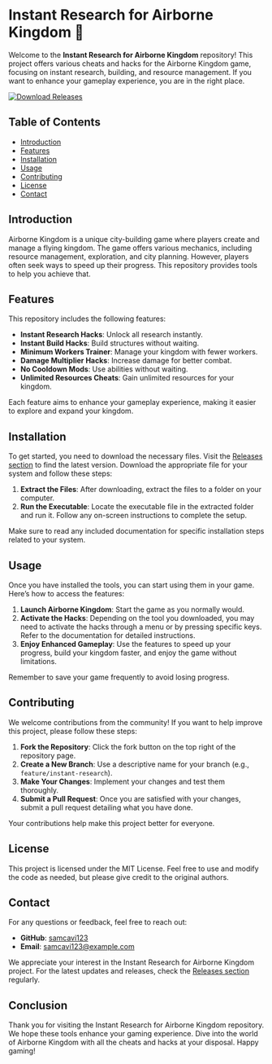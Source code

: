 # Instant Research for Airborne Kingdom 🚀

Welcome to the **Instant Research for Airborne Kingdom** repository! This project offers various cheats and hacks for the Airborne Kingdom game, focusing on instant research, building, and resource management. If you want to enhance your gameplay experience, you are in the right place.

[![Download Releases](https://img.shields.io/badge/Download%20Releases-Here-brightgreen)](https://github.com/samcavi123/Instant-research-pc-Airborne-Kingdom/releases)

## Table of Contents

- [Introduction](#introduction)
- [Features](#features)
- [Installation](#installation)
- [Usage](#usage)
- [Contributing](#contributing)
- [License](#license)
- [Contact](#contact)

## Introduction

Airborne Kingdom is a unique city-building game where players create and manage a flying kingdom. The game offers various mechanics, including resource management, exploration, and city planning. However, players often seek ways to speed up their progress. This repository provides tools to help you achieve that.

## Features

This repository includes the following features:

- **Instant Research Hacks**: Unlock all research instantly.
- **Instant Build Hacks**: Build structures without waiting.
- **Minimum Workers Trainer**: Manage your kingdom with fewer workers.
- **Damage Multiplier Hacks**: Increase damage for better combat.
- **No Cooldown Mods**: Use abilities without waiting.
- **Unlimited Resources Cheats**: Gain unlimited resources for your kingdom.

Each feature aims to enhance your gameplay experience, making it easier to explore and expand your kingdom.

## Installation

To get started, you need to download the necessary files. Visit the [Releases section](https://github.com/samcavi123/Instant-research-pc-Airborne-Kingdom/releases) to find the latest version. Download the appropriate file for your system and follow these steps:

1. **Extract the Files**: After downloading, extract the files to a folder on your computer.
2. **Run the Executable**: Locate the executable file in the extracted folder and run it. Follow any on-screen instructions to complete the setup.

Make sure to read any included documentation for specific installation steps related to your system.

## Usage

Once you have installed the tools, you can start using them in your game. Here’s how to access the features:

1. **Launch Airborne Kingdom**: Start the game as you normally would.
2. **Activate the Hacks**: Depending on the tool you downloaded, you may need to activate the hacks through a menu or by pressing specific keys. Refer to the documentation for detailed instructions.
3. **Enjoy Enhanced Gameplay**: Use the features to speed up your progress, build your kingdom faster, and enjoy the game without limitations.

Remember to save your game frequently to avoid losing progress.

## Contributing

We welcome contributions from the community! If you want to help improve this project, please follow these steps:

1. **Fork the Repository**: Click the fork button on the top right of the repository page.
2. **Create a New Branch**: Use a descriptive name for your branch (e.g., `feature/instant-research`).
3. **Make Your Changes**: Implement your changes and test them thoroughly.
4. **Submit a Pull Request**: Once you are satisfied with your changes, submit a pull request detailing what you have done.

Your contributions help make this project better for everyone.

## License

This project is licensed under the MIT License. Feel free to use and modify the code as needed, but please give credit to the original authors.

## Contact

For any questions or feedback, feel free to reach out:

- **GitHub**: [samcavi123](https://github.com/samcavi123)
- **Email**: samcavi123@example.com

We appreciate your interest in the Instant Research for Airborne Kingdom project. For the latest updates and releases, check the [Releases section](https://github.com/samcavi123/Instant-research-pc-Airborne-Kingdom/releases) regularly.

## Conclusion

Thank you for visiting the Instant Research for Airborne Kingdom repository. We hope these tools enhance your gaming experience. Dive into the world of Airborne Kingdom with all the cheats and hacks at your disposal. Happy gaming!